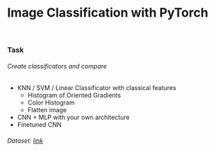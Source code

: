 # Image Classification with PyTorch
&nbsp;
### Task
###### Create classificators and compare
- KNN / SVM / Linear Classificator with classical features
    - Histogram of Oriented Gradients
    - Color Histogram 
    - Flatten image
- CNN + MLP with your own architecture
- Finetuned CNN
###### Dataset: [link](https://drive.google.com/file/d/1VSIMAR3-2fXTEy-QdY2d0M_-aC1aXfWp/view?usp=sharing)